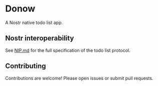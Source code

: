 # Donow

A Nostr native todo list app.

## Nostr interoperability

See [NIP.md](./NIP.md) for the full specification of the todo list protocol.

## Contributing

Contributions are welcome! Please open issues or submit pull requests.
